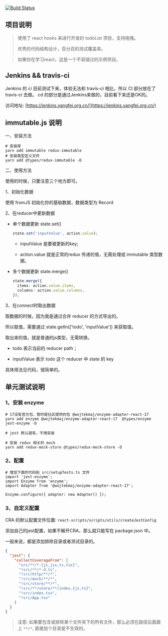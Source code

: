 [![Build Status](https://travis-ci.com/yangfei4913438/todo.svg?branch=main)](https://travis-ci.com/yangfei4913438/todo)

## 项目说明

> 使用了 react hooks 来进行开发的 todoList 项目，支持拖拽。
>
> 优秀的代码结构设计，百分百的测试覆盖率。
>
> 如果你在学习react，这是一个不容错过的示例项目。

## Jenkins && travis-ci

Jenkins 的 ci 目前测试下来，体验无法和 travis-ci 相比，所以 CI 部分放在了 travis-ci 去做。
cd 的部分是通过Jenkins来做的，目前看下来还是OK的。

访问地址: [https://jenkins.yangfei.org.cn/](https://jenkins.yangfei.org.cn/)

## immutable.js 说明

一、安装方法

```shell
# 安装库
yarn add immutable redux-immutable
# 安装类型定义文件
yarn add @types/redux-immutable -D
```

二、使用方法

使用的时候，只要注意三个地方即可。

1、初始化数据

使用 fromJS 初始化你的基础数据，数据类型为 Record<IState>

2、在reducer中更新数据

- 单个数据更新 state.set()
  ```typescript
  state.set('inputValue', action.value);
  ```
  - inputValue 是要被更新的key;

  - action.value 就是正常的redux 传递的值，无需处理成 immutable 类型数据。


- 多个数据更新 state.merge()

  ```typescript
  state.merge({
    items: action.value.items,
    columns: action.value.columns,
  });
  ```

3、在connect时取出数据

取数据的时候，因为我是通过合并 reducer 的方式导出的。

所以取值，需要通过 state.getIn(['todo', 'inputValue']) 来获取值。

取出来的值，就是普通的js类型，无需转换。

- todo 表示当前的 reducer path；

- inputValue 表示 todo 这个 reducer 中 state 的 key

具体用法见代码，很简单的。

## 单元测试说明

### 1、安装 enzyme

```shell
# 17没有官方包，暂时是社区提供的包 @wojtekmaj/enzyme-adapter-react-17
yarn add enzyme @wojtekmaj/enzyme-adapter-react-17  @types/enzyme jest-enzyme -D

# jest 默认就有，不用安装

# 安装 redux 相关的 mock
yarn add redux-mock-store @types/redux-mock-store -D
```

### 2、配置

```shell
# 增加下面的代码到 src/setupTests.ts 文件
import 'jest-enzyme';
import Enzyme from 'enzyme';
import Adapter from '@wojtekmaj/enzyme-adapter-react-17';

Enzyme.configure({ adapter: new Adapter() });
```

### 3、自定义配置

CRA 的默认配置文件位置: `react-scripts/scripts/utils/createJestConfig`

添加自己的jest配置，如果不解开CRA，那么就只能写在 package.json 中。

一般来说，都是添加排除目录或者测试目录的。

```json
{
  "jest": {
    "collectCoverageFrom": [
      "src/**/*.{js,jsx,ts,tsx}",
      "!src/**/*.d.ts",
      "!src/http/**/*",
      "!src/mock/**/*",
      "!src/store/**/*",
      "!src/**/store/**/index.{js,ts}",
      "!src/index.tsx",
      "!src/App.tsx"
    ]
  }
}
```

> 注意: 如果要包含或排除某个文件夹下的所有文件，那么必须在路径后面跟上 `**/*`, 直接加个目录是不生效的。
